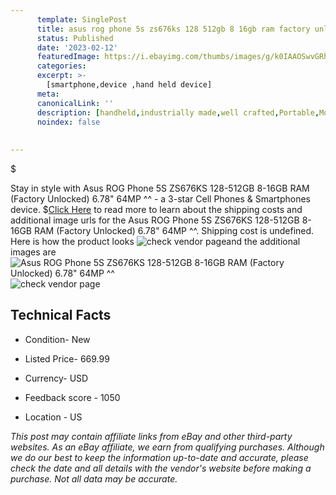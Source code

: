 ```yaml
---
      template: SinglePost
      title: asus rog phone 5s zs676ks 128 512gb 8 16gb ram factory unlocked 6 78 64mp 
      status: Published
      date: '2023-02-12'
      featuredImage: https://i.ebayimg.com/thumbs/images/g/k0IAAOSwvGRh4nLx/s-l225.jpg
      categories: 
      excerpt: >-
        [smartphone,device ,hand held device]
      meta:
      canonicalLink: ''
      description: [handheld,industrially made,well crafted,Portable,Mobile,Compact,Convenient,Lightweight,Maneuverable,Man-portable,Miniature,Carriable,Hand-held,Light,Holdable,Transportable,Mobile device,Pocket-sized,On-the-go,Wireless,Cordless,Compact size,Convenient size, smartphone,device ,hand held device]
      noindex: false
      
        
---
```

$

Stay in style with Asus ROG Phone 5S ZS676KS 128-512GB 8-16GB RAM (Factory Unlocked) 6.78" 64MP ^^ - a 3-star Cell Phones & Smartphones device.
$[Click Here](https://www.ebay.com/itm/353858542308?hash=item52639cdae4%3Ag%3Ak0IAAOSwvGRh4nLx&mkevt=1&mkcid=1&mkrid=711-53200-19255-0&campid=%253CePNCampaignId%253E&customid=%253CreferenceId%253E&toolid=10049) to read more to learn about the shipping costs and additional image urls for the Asus ROG Phone 5S ZS676KS 128-512GB 8-16GB RAM (Factory Unlocked) 6.78" 64MP ^^. Shipping cost is undefined. Here is how the product looks ![check vendor page](https://i.ebayimg.com/thumbs/images/g/k0IAAOSwvGRh4nLx/s-l225.jpg)and the additional images are![Asus ROG Phone 5S ZS676KS 128-512GB 8-16GB RAM (Factory Unlocked) 6.78" 64MP ^^](https://i.ebayimg.com/images/g/k0IAAOSwvGRh4nLx/s-l960.jpg)![check vendor page](https://origin-galleryplus.ebayimg.com/ws/web/353858542308_2_0_1/225x225.jpg,https://origin-galleryplus.ebayimg.com/ws/web/353858542308_3_0_1/225x225.jpg,https://origin-galleryplus.ebayimg.com/ws/web/353858542308_4_0_1/225x225.jpg,https://origin-galleryplus.ebayimg.com/ws/web/353858542308_5_0_1/225x225.jpg,https://origin-galleryplus.ebayimg.com/ws/web/353858542308_6_0_1/225x225.jpg,https://origin-galleryplus.ebayimg.com/ws/web/353858542308_7_0_1/225x225.jpg,https://origin-galleryplus.ebayimg.com/ws/web/353858542308_8_0_1/225x225.jpg,https://origin-galleryplus.ebayimg.com/ws/web/353858542308_9_0_1/225x225.jpg,https://origin-galleryplus.ebayimg.com/ws/web/353858542308_10_0_1/225x225.jpg,https://origin-galleryplus.ebayimg.com/ws/web/353858542308_11_0_1/225x225.jpg,https://origin-galleryplus.ebayimg.com/ws/web/353858542308_12_0_1/225x225.jpg)



 ## Technical Facts 



     
      

 - Condition- New 


      

 - Listed Price- 669.99 


      

 - Currency- USD 


      

 - Feedback score - 1050 


      

 - Location - US 


      
      

 *_This post may contain affiliate links from eBay and other third-party websites. As an eBay affiliate, we earn from qualifying purchases. Although we do our best to keep the information up-to-date and accurate, please check the date and all details with the vendor's website before making a purchase. Not all data may be accurate._*







